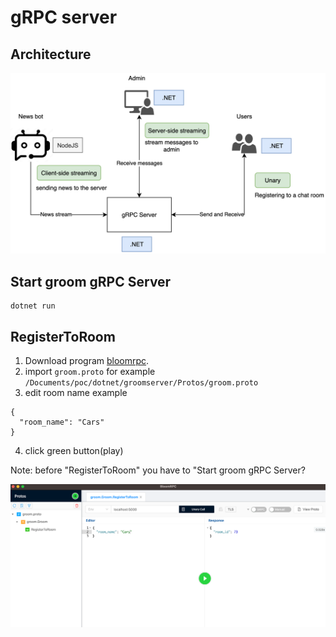 # gRPC server

## Architecture

![alt groom_rpc](/images/diagram.png "groom gRPC Architecture")

## Start groom gRPC Server

```
dotnet run
```

## RegisterToRoom

1. Download program [bloomrpc](https://github.com/bloomrpc/bloomrpc/releases/tag/1.5.3).
2. import `groom.proto` for example `/Documents/poc/dotnet/groomserver/Protos/groom.proto`
3. edit room name
   example

```
{
  "room_name": "Cars"
}
```

4. click green button(play)

Note: before "RegisterToRoom" you have to "Start groom gRPC Server?

![alt register_to_room](/images/register_to_room.png "Register to room")
